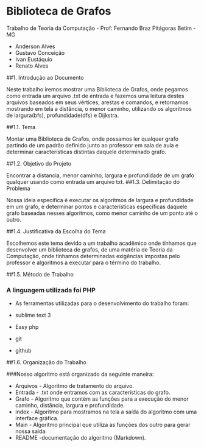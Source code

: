 
# Biblioteca de Grafos
Trabalho de Teoria da Computação - Prof: Fernando Braz
Pitágoras Betim - MG

* Anderson Alves 
* Gustavo Conceição
* Ivan Eustáquio
* Renato Alves

##1. Introdução ao Documento

Neste trabalho iremos mostrar uma Biblioteca de Grafos, onde pegamos como entrada um arquivo .txt de entrada e fazemos uma leitura destes arquivos baseados em seus vértices, arestas e comandos, e retornamos mostrando em tela a distância, o menor caminho, utilizando os algoritmos de largura(bfs),  profundidade(dfs)  e Dijkstra.

##1.1. Tema

Montar uma Biblioteca de Grafos, onde possamos ler qualquer grafo partindo de um padrão definido junto ao professor em sala de aula e determinar características distintas daquele determinado grafo.

##1.2. Objetivo do Projeto

Encontrar a distancia, menor caminho, largura e profundidade de um grafo qualquer usando como entrada um arquivo txt.
##1.3. Delimitação do Problema

Nossa ideia específica é executar os algoritmos de largura e profundidade em um grafo, e determinar pontos e características específicas daquele grafo baseadas nesses algoritmos, como menor caminho de um ponto até o outro.


##1.4. Justificativa da Escolha do Tema

Escolhemos este tema devido a um trabalho acadêmico onde tínhamos que desenvolver um biblioteca de grafos, de uma matéria de Teoria da Computação, onde tínhamos determinadas exigências impostas pelo professor e algoritmos a executar para o término do trabalho.

##1.5. Método de Trabalho

### A linguagem utilizada foi PHP

* As ferramentas utilizadas para o desenvolvimento do trabalho foram:

* sublime text 3 
* Easy php
* git
* github

##1.6. Organização do Trabalho

###Nosso algoritmo está organizado da seguinte maneira:

* Arquivos - Algoritmo de tratamento do arquivo.
* Entrada - .txt onde entramos com as características do grafo.
* Grafo - Algoritmo que contém as funções para a execução do menor caminho, distância, largura e profundidade.
* index - Algoritmo para mostramos na tela a saída do algoritmo com uma interface gráfica.
* Main - Algoritmo principal que utiliza as funções dos outro para gerar nossa saída.
* README -documentação do algoritmo (Markdown).
